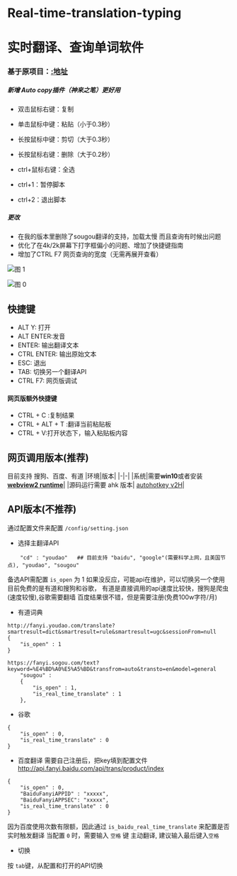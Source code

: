 # Real-time-translation-typing

# 实时翻译、查询单词软件

### 基于原项目：[:地址](https://github.com/sxzxs/Real-time-translation-typing)
##### 新增 Auto copy插件（神来之笔）更好用
  -  双击鼠标右键：复制

  -  单击鼠标中键：粘贴（小于0.3秒）

  -  长按鼠标中键：剪切（大于0.3秒）

  -  长按鼠标右键：删除（大于0.2秒）

  -  ctrl+鼠标右键：全选

  -  ctrl+1：暂停脚本

  -  ctrl+2：退出脚本 
##### 更改
  - 在我的版本里删除了sougou翻译的支持，加载太慢 而且查询有时候出问题
  - 优化了在4k/2k屏幕下打字框偏小的问题、增加了快捷键指南
  - 增加了CTRL F7 网页查询的宽度（无需再展开查看）


![图 1](images/cd51c69e870ecaf0daa9a115145ac94fc979770772a913fe31d85c015000d6ed.gif)  

![图 0](images/16771b28ffa808f0c407a1248a0c8a1775923cd97135443f8899d0adb9a668bc.png)  
## 快捷键
* ALT Y: 打开
* ALT ENTER:发音
* ENTER: 输出翻译文本
* CTRL ENTER: 输出原始文本
* ESC: 退出
* TAB: 切换另一个翻译API
* CTRL F7: 网页版调试
#### 网页版额外快捷键
* CTRL + C :复制结果
* CTRL + ALT + T :翻译当前粘贴板
* CTRL + V:打开状态下，输入粘贴板内容

## 网页调用版本(推荐)
目前支持 搜狗、百度、有道
|环境|版本|
|-|-|
|系统|需要**win10**或者安装 **[webview2 runtime](https://msedge.sf.dl.delivery.mp.microsoft.com/filestreamingservice/files/3c9f7ac6-fb0a-4eb7-b1fd-44c57613a3f5/MicrosoftEdgeWebView2RuntimeInstallerX64.exe)**|
|源码运行需要 ahk 版本| [autohotkey v2H](https://github.com/thqby/AutoHotkey_H/releases)|

## API版本(不推荐)
通过配置文件来配置 `/config/setting.json`

* 选择主翻译API
```
    "cd" : "youdao"   ## 目前支持 "baidu", "google"(需要科学上网，且美国节点), "youdao", "sougou"
```
备选API需配置 `is_open` 为 1
如果没反应，可能api在维护，可以切换另一个使用
目前免费的是有道和搜狗和谷歌， 有道是直接调用的api速度比较快，搜狗是爬虫(速度较慢),谷歌需要翻墙
百度结果很不错，但是需要注册(免费100w字符/月)


* 有道词典
```
http://fanyi.youdao.com/translate?smartresult=dict&smartresult=rule&smartresult=ugc&sessionFrom=null
{
    "is_open" : 1
}
```

```
https://fanyi.sogou.com/text?keyword=%E4%BD%A0%E5%A5%BD&transfrom=auto&transto=en&model=general
    "sougou" :
    {
        "is_open" : 1,
        "is_real_time_translate" : 1
    },
```

* 谷歌
```
{
    "is_open" : 0,
    "is_real_time_translate" : 0
}
```

* 百度翻译
需要自己注册后，把key填到配置文件
http://api.fanyi.baidu.com/api/trans/product/index

```
{
    "is_open" : 0,
    "BaiduFanyiAPPID" : "xxxxx",
    "BaiduFanyiAPPSEC": "xxxxx",
    "is_real_time_translate" : 0
}
```
因为百度使用次数有限额，因此通过  `is_baidu_real_time_translate` 来配置是否实时触发翻译
当配置 `0` 时，需要输入 `空格` 键 主动翻译, 建议输入最后键入`空格`

* 切换

按 `tab`键，从配置和打开的API切换